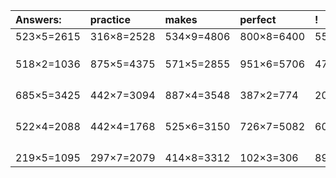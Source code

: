 | Answers: | practice | makes | perfect | ! |
| :--- | :--- | :--- | :--- | :--- |
| 523×5=2615 | 316×8=2528 | 534×9=4806 | 800×8=6400 | 554×7=3878 | 
|   |   |   |   |   | 
|   |   |   |   |   | 
|   |   |   |   |   | 
| 518×2=1036 | 875×5=4375 | 571×5=2855 | 951×6=5706 | 478×5=2390 | 
|   |   |   |   |   | 
|   |   |   |   |   | 
|   |   |   |   |   | 
|   |   |   |   |   | 
| 685×5=3425 | 442×7=3094 | 887×4=3548 | 387×2=774 | 206×5=1030 | 
|   |   |   |   |   | 
|   |   |   |   |   | 
|   |   |   |   |   | 
|   |   |   |   |   | 
| 522×4=2088 | 442×4=1768 | 525×6=3150 | 726×7=5082 | 601×3=1803 | 
|   |   |   |   |   | 
|   |   |   |   |   | 
|   |   |   |   |   | 
|   |   |   |   |   | 
| 219×5=1095 | 297×7=2079 | 414×8=3312 | 102×3=306 | 898×5=4490 | 
